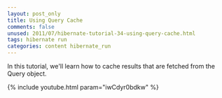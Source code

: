 ```yaml
---           
layout: post_only
title: Using Query Cache
comments: false
unused: 2011/07/hibernate-tutorial-34-using-query-cache.html
tags: hibernate run
categories: content hibernate_run
---
```


In this tutorial, we'll learn how to cache results that are fetched from the Query object.

{% include youtube.html param="iwCdyr0bdkw" %}